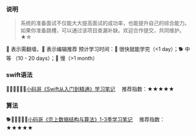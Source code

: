 ### 说明
>系统的准备面试不仅能大大提高面试的成功率，也能提升自己的综合能力。如果你准备跳槽，可以通过该项目查漏补缺。欢迎合作提交，共同维护。★☆

🚧 表示需翻墙，🌟 表示编辑推荐
预计学习时间：🐎 很快就能学完（<1 day）；🐕 中等 （10 - 20 days）；🐢 慢（>1 month）

### swift语法
🐢🌟🌟🌟🌟🌟[小码哥《Swift从入门到精通》学习笔记](https://www.cnblogs.com/tzsh1007/category/1511704.html)&emsp; 推荐指数：★★★★★


### 算法
🐕🌟🌟🌟🌟🌟[小码哥《恋上数据结构与算法》1-3季学习笔记](https://github.com/rogertan30/Love-Leetcode)&emsp; 推荐指数：★★★★★

